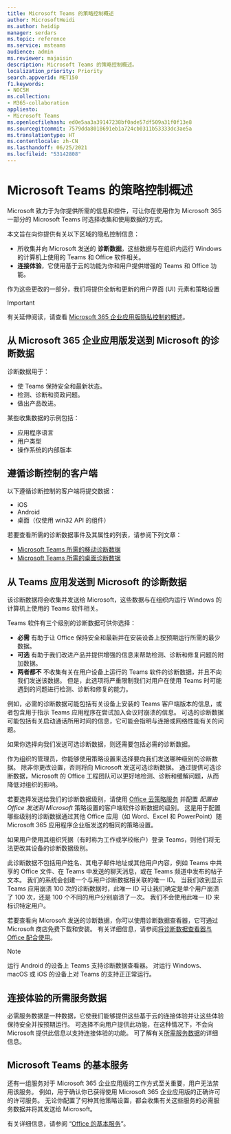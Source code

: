 ```yaml
---
title: Microsoft Teams 的策略控制概述
author: MicrosoftHeidi
ms.author: heidip
manager: serdars
ms.topic: reference
ms.service: msteams
audience: admin
ms.reviewer: majaisin
description: Microsoft Teams 的策略控制概述。
localization_priority: Priority
search.appverid: MET150
f1.keywords:
- NOCSH
ms.collection:
- M365-collaboration
appliesto:
- Microsoft Teams
ms.openlocfilehash: ed0e5aa3a39147238bf0ade57df509a31f0f13e8
ms.sourcegitcommit: 7579dda8018691eb1a724cb0311b53333dc3ae5a
ms.translationtype: HT
ms.contentlocale: zh-CN
ms.lasthandoff: 06/25/2021
ms.locfileid: "53142808"
---
```

# <a name="policy-control-overview-for-microsoft-teams"></a>Microsoft Teams 的策略控制概述

Microsoft 致力于为你提供所需的信息和控件，可让你在使用作为 Microsoft 365 一部分的 Microsoft Teams 时选择收集和使用数据的方式。

本文旨在向你提供有关以下区域的隐私控制信息：

- 所收集并向 Microsoft 发送的 **诊断数据**，这些数据与在组织内运行 Windows 的计算机上使用的 Teams 和 Office 软件相关。
- **连接体验**，它使用基于云的功能为你和用户提供增强的 Teams 和 Office 功能。

作为这些更改的一部分，我们将提供全新和更新的用户界面 (UI) 元素和策略设置

> [!IMPORTANT]
> 有关延伸阅读，请查看 [Microsoft 365 企业应用版隐私控制的概述](/deployoffice/privacy/overview-privacy-controls)。

## <a name="diagnostic-data-sent-from-microsoft-365-apps-for-enterprise-to-microsoft"></a>从 Microsoft 365 企业应用版发送到 Microsoft 的诊断数据

诊断数据用于：

- 使 Teams 保持安全和最新状态。
- 检测、诊断和资政问题。
- 做出产品改进。

某些收集数据的示例包括：

- 应用程序语言
- 用户类型
- 操作系统的内部版本

## <a name="clients-that-adhere-to-diagnostic-controls"></a>遵循诊断控制的客户端

以下遵循诊断控制的客户端将提交数据：

- iOS
- Android
- 桌面（仅使用 win32 API 的组件）

若要查看所需的诊断数据事件及其属性的列表，请参阅下列文章：

- [Microsoft Teams 所需的移动诊断数据](policy-control-diagnostic-data-mobile.md)
- [Microsoft Teams 所需的桌面诊断数据](policy-control-diagnostic-data-desktop.md)

## <a name="diagnostic-data-sent-from-the-teams-app-to-microsoft"></a>从 Teams 应用发送到 Microsoft 的诊断数据

该诊断数据将会收集并发送给 Microsoft，这些数据与在组织内运行 Windows 的计算机上使用的 Teams 软件相关。

Teams 软件有三个级别的诊断数据可供你选择：

- **必需** 有助于让 Office 保持安全和最新并在安装设备上按预期运行所需的最少数据。
- **可选** 有助于我们改进产品并提供增强的信息来帮助检测、诊断和修复问题的附加数据。
- **两者都不** 不收集有关在用户设备上运行的 Teams 软件的诊断数据，并且不向我们发送该数据。 但是，此选项将严重限制我们对用户在使用 Teams 时可能遇到的问题进行检测、诊断和修复的能力。

例如，必需的诊断数据可能包括有关设备上安装的 Teams 客户端版本的信息，或者包含用于指示 Teams 应用程序在尝试加入会议时崩溃的信息。 可选的诊断数据可能包括有关启动通话所用时间的信息，它可能会指明与连接或网络性能有关的问题。

如果你选择向我们发送可选诊断数据，则还需要包括必需的诊断数据。

作为组织的管理员，你能够使用策略设置来选择要向我们发送哪种级别的诊断数据。 除非你更改设置，否则将向 Microsoft 发送可选诊断数据。 通过提供可选诊断数据，Microsoft 的 Office 工程团队可以更好地检测、诊断和缓解问题，从而降低对组织的影响。 

若要选择发送给我们的诊断数据级别，请使用 [Office 云策略服务](/deployoffice/overview-office-cloud-policy-service) 并配置 *配置由 Office 发送到 Microsoft* 策略设置的客户端软件诊断数据的级别。 这是用于配置哪些级别的诊断数据通过其他 Office 应用（如 Word、Excel 和 PowerPoint）随 Microsoft 365 应用程序企业版发送的相同的策略设置。

如果用户使用其组织凭据（有时称为工作或学校帐户）登录 Teams，则他们将无法更改其设备的诊断数据级别。

此诊断数据不包括用户姓名、其电子邮件地址或其他用户内容，例如 Teams 中共享的 Office 文件、在 Teams 中发送的聊天消息，或在 Teams 频道中发布的帖子文本。 我们的系统会创建一个与用户诊断数据相关联的唯一 ID。 当我们收到显示 Teams 应用崩溃 100 次的诊断数据时，此唯一 ID 可让我们确定是单个用户崩溃了 100 次，还是 100 个不同的用户分别崩溃了一次。 我们不会使用此唯一 ID 来标识特定用户。

若要查看向 Microsoft 发送的诊断数据，你可以使用诊断数据查看器，它可通过 Microsoft 商店免费下载和安装。 有关详细信息，请参阅[将诊断数据查看器与 Office 配合使用](https://support.microsoft.com/topic/cf761ce9-d805-4c60-a339-4e07f3182855)。

> [!NOTE]
> 运行 Android 的设备上 Teams 支持诊断数据查看器。 对运行 Windows、macOS 或 iOS 的设备上对 Teams 的支持正正常运行。

## <a name="required-service-data-for-connected-experiences"></a>连接体验的所需服务数据

必需服务数据是一种数据，它使我们能够提供这些基于云的连接体验并让这些体验保持安全并按预期运行。 可选择不向用户提供此功能，在这种情况下，不会向 Microsoft 提供此信息以支持连接体验的功能。 可了解有关[所需服务数据](/deployoffice/privacy/required-service-data)的详细信息。

## <a name="essential-services-for-microsoft-teams"></a>Microsoft Teams 的基本服务

还有一组服务对于 Microsoft 365 企业应用版的工作方式至关重要，用户无法禁用该服务。 例如，用于确认你已获得使用 Microsoft 365 企业应用版的正确许可的许可服务。 无论你配置了何种其他策略设置，都会收集有关这些服务的必需服务数据并将其发送给 Microsoft。

有关详细信息，请参阅 “[Office 的基本服务](/deployoffice/privacy/essential-services)”。